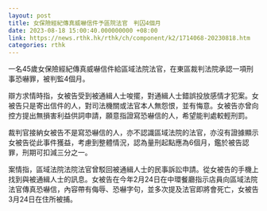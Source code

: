 ```yaml
---
layout: post
title: 女保險經紀傳真威嚇信件予區院法官　判囚4個月
date: 2023-08-18 15:00:40.000000000 +08:00
link: https://news.rthk.hk/rthk/ch/component/k2/1714068-20230818.htm
categories: rthk
---
```


一名45歲女保險經紀傳真威嚇信件給區域法院法官，在東區裁判法院承認一項刑事恐嚇罪，被判監4個月。

辯方求情時指，女被告受到被通緝人士唆擺，對通緝人士錯誤投放感情才犯案。女被告只是寄出信件的人，對司法機關或法官本人無怨恨，並有悔意。女被告亦曾向控方提出無損害利益供詞申請，願意指證寫恐嚇信的人，希望能判處較輕刑罰。

裁判官接納女被告不是寫恐嚇信的人，亦不認識區域法院的法官，亦沒有證據顯示女被告從此事件獲益，考慮到整體情況，認為量刑起點應為6個月，鑑於被告認罪，刑期可扣減三分之一。

案情指，區域法院法院法官曾駁回被通緝人士的民事訴訟申請。從女被告的手機上找到與被通緝人士的訊息。女被告在今年2月24日在中環餐廳指示店員向區域法院法官傳真恐嚇信，內容帶有侮辱、恐嚇字句，並多次提及法官即將會死亡，女被告3月24日在住所被捕。
